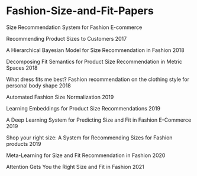 # Fashion-Size-and-Fit-Papers

Size Recommendation System for Fashion E-commerce

Recommending Product Sizes to Customers 2017

A Hierarchical Bayesian Model for Size Recommendation in Fashion  2018

Decomposing Fit Semantics for Product Size Recommendation in Metric Spaces  2018

What dress fits me best? Fashion recommendation on the clothing style for personal body shape  2018

Automated Fashion Size Normalization  2019

Learning Embeddings for Product Size Recommendations   2019

A Deep Learning System for Predicting Size and Fit in Fashion E-Commerce  2019

Shop your right size: A System for Recommending Sizes for Fashion products  2019

Meta-Learning for Size and Fit Recommendation in Fashion  2020

Attention Gets You the Right Size and Fit in Fashion  2021
